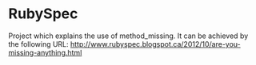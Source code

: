 RubySpec
=======================

Project which explains the use of method_missing.
It can be achieved by the following URL: http://www.rubyspec.blogspot.ca/2012/10/are-you-missing-anything.html
